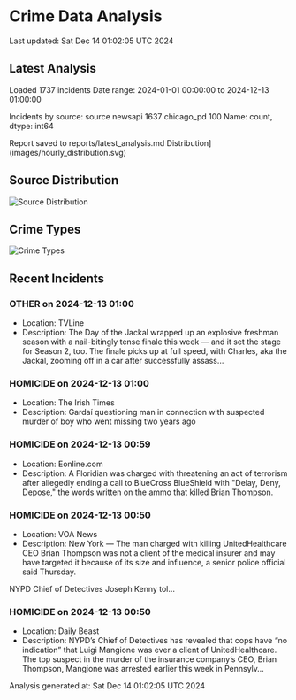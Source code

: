 # Crime Data Analysis
Last updated: Sat Dec 14 01:02:05 UTC 2024

## Latest Analysis

Loaded 1737 incidents
Date range: 2024-01-01 00:00:00 to 2024-12-13 01:00:00

Incidents by source:
source
newsapi       1637
chicago_pd     100
Name: count, dtype: int64

Report saved to reports/latest_analysis.md
Distribution](images/hourly_distribution.svg)

## Source Distribution
![Source Distribution](images/source_distribution.svg)

## Crime Types
![Crime Types](images/crime_types.svg)

## Recent Incidents

### OTHER on 2024-12-13 01:00
- Location: TVLine
- Description: The Day of the Jackal wrapped up an explosive freshman season with a nail-bitingly tense finale this week — and it set the stage for Season 2, too. The finale picks up at full speed, with Charles, aka the Jackal, zooming off in a car after successfully assass…


### HOMICIDE on 2024-12-13 01:00
- Location: The Irish Times
- Description: Gardaí questioning man in connection with suspected murder of boy who went missing two years ago


### HOMICIDE on 2024-12-13 00:59
- Location: Eonline.com
- Description: A Floridian was charged with threatening an act of terrorism after allegedly ending a call to BlueCross BlueShield with "Delay, Deny, Depose," the words written on the ammo that killed Brian Thompson.


### HOMICIDE on 2024-12-13 00:50
- Location: VOA News
- Description: New York — The man charged with killing UnitedHealthcare CEO Brian Thompson was not a client of the medical insurer and may have targeted it because of its size and influence, a senior police official said Thursday.


NYPD Chief of Detectives Joseph Kenny tol…


### HOMICIDE on 2024-12-13 00:50
- Location: Daily Beast
- Description: NYPD’s Chief of Detectives has revealed that cops have “no indication” that Luigi Mangione was ever a client of UnitedHealthcare. The top suspect in the murder of the insurance company’s CEO, Brian Thompson, Mangione was arrested earlier this week in Pennsylv…

Analysis generated at: Sat Dec 14 01:02:05 UTC 2024
